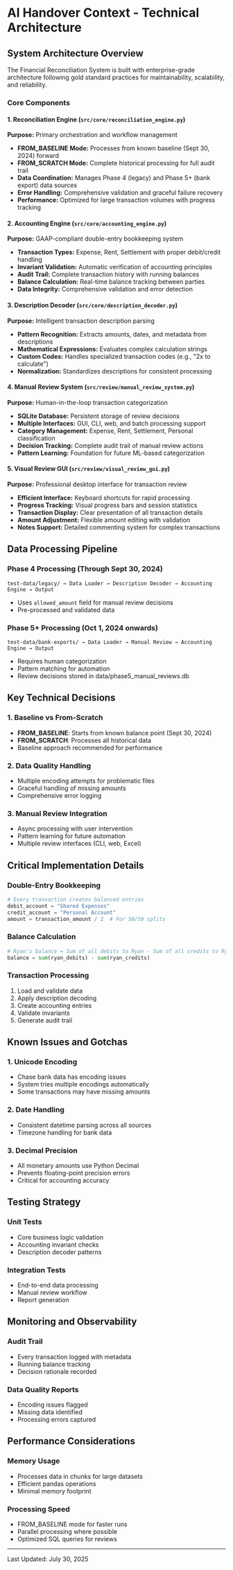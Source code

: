 # AI Handover Context - Technical Architecture

## System Architecture Overview

The Financial Reconciliation System is built with enterprise-grade architecture following gold standard practices for maintainability, scalability, and reliability.

### Core Components

#### 1. Reconciliation Engine (`src/core/reconciliation_engine.py`)
**Purpose:** Primary orchestration and workflow management
- **FROM_BASELINE Mode:** Processes from known baseline (Sept 30, 2024) forward
- **FROM_SCRATCH Mode:** Complete historical processing for full audit trail
- **Data Coordination:** Manages Phase 4 (legacy) and Phase 5+ (bank export) data sources
- **Error Handling:** Comprehensive validation and graceful failure recovery
- **Performance:** Optimized for large transaction volumes with progress tracking

#### 2. Accounting Engine (`src/core/accounting_engine.py`)
**Purpose:** GAAP-compliant double-entry bookkeeping system
- **Transaction Types:** Expense, Rent, Settlement with proper debit/credit handling
- **Invariant Validation:** Automatic verification of accounting principles
- **Audit Trail:** Complete transaction history with running balances
- **Balance Calculation:** Real-time balance tracking between parties
- **Data Integrity:** Comprehensive validation and error detection

#### 3. Description Decoder (`src/core/description_decoder.py`)
**Purpose:** Intelligent transaction description parsing
- **Pattern Recognition:** Extracts amounts, dates, and metadata from descriptions
- **Mathematical Expressions:** Evaluates complex calculation strings
- **Custom Codes:** Handles specialized transaction codes (e.g., "2x to calculate")
- **Normalization:** Standardizes descriptions for consistent processing

#### 4. Manual Review System (`src/review/manual_review_system.py`)
**Purpose:** Human-in-the-loop transaction categorization
- **SQLite Database:** Persistent storage of review decisions
- **Multiple Interfaces:** GUI, CLI, web, and batch processing support
- **Category Management:** Expense, Rent, Settlement, Personal classification
- **Decision Tracking:** Complete audit trail of manual review actions
- **Pattern Learning:** Foundation for future ML-based categorization

#### 5. Visual Review GUI (`src/review/visual_review_gui.py`)
**Purpose:** Professional desktop interface for transaction review
- **Efficient Interface:** Keyboard shortcuts for rapid processing
- **Progress Tracking:** Visual progress bars and session statistics
- **Transaction Display:** Clear presentation of all transaction details
- **Amount Adjustment:** Flexible amount editing with validation
- **Notes Support:** Detailed commenting system for complex transactions

## Data Processing Pipeline

### Phase 4 Processing (Through Sept 30, 2024)
```
test-data/legacy/ → Data Loader → Description Decoder → Accounting Engine → Output
```
- Uses `allowed_amount` field for manual review decisions
- Pre-processed and validated data

### Phase 5+ Processing (Oct 1, 2024 onwards)
```
test-data/bank-exports/ → Data Loader → Manual Review → Accounting Engine → Output
```
- Requires human categorization
- Pattern matching for automation  
- Review decisions stored in data/phase5_manual_reviews.db

## Key Technical Decisions

### 1. Baseline vs From-Scratch
- **FROM_BASELINE**: Starts from known balance point (Sept 30, 2024)
- **FROM_SCRATCH**: Processes all historical data
- Baseline approach recommended for performance

### 2. Data Quality Handling
- Multiple encoding attempts for problematic files
- Graceful handling of missing amounts
- Comprehensive error logging

### 3. Manual Review Integration
- Async processing with user intervention
- Pattern learning for future automation
- Multiple review interfaces (CLI, web, Excel)

## Critical Implementation Details

### Double-Entry Bookkeeping
```python
# Every transaction creates balanced entries
debit_account = "Shared Expenses"
credit_account = "Personal Account"
amount = transaction_amount / 2  # For 50/50 splits
```

### Balance Calculation
```python
# Ryan's balance = Sum of all debits to Ryan - Sum of all credits to Ryan
balance = sum(ryan_debits) - sum(ryan_credits)
```

### Transaction Processing
1. Load and validate data
2. Apply description decoding
3. Create accounting entries
4. Validate invariants
5. Generate audit trail

## Known Issues and Gotchas

### 1. Unicode Encoding
- Chase bank data has encoding issues
- System tries multiple encodings automatically
- Some transactions may have missing amounts

### 2. Date Handling
- Consistent datetime parsing across all sources
- Timezone handling for bank data

### 3. Decimal Precision
- All monetary amounts use Python Decimal
- Prevents floating-point precision errors
- Critical for accounting accuracy

## Testing Strategy

### Unit Tests
- Core business logic validation
- Accounting invariant checks
- Description decoder patterns

### Integration Tests
- End-to-end data processing
- Manual review workflow
- Report generation

## Monitoring and Observability

### Audit Trail
- Every transaction logged with metadata
- Running balance tracking
- Decision rationale recorded

### Data Quality Reports
- Encoding issues flagged
- Missing data identified
- Processing errors captured

## Performance Considerations

### Memory Usage
- Processes data in chunks for large datasets
- Efficient pandas operations
- Minimal memory footprint

### Processing Speed
- FROM_BASELINE mode for faster runs
- Parallel processing where possible
- Optimized SQL queries for reviews

---

Last Updated: July 30, 2025